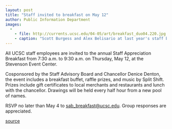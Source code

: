 ```yaml
---
layout: post
title: "Staff invited to breakfast on May 12"
author: Public Information Department
images:
  -
    - file: http://currents.ucsc.edu/04-05/art/breakfast_duo04.220.jpg
    - caption: "Scott Burgess and Alex Belisario at last year's staff breakfast Photo: Jennifer McNulty"
---
```


All UCSC staff employees are invited to the annual Staff Appreciation Breakfast from 7:30 a.m. to 9:30 a.m. on Thursday, May 12, at the Stevenson Event Center.

Cosponsored by the Staff Advisory Board and Chancellor Denice Denton, the event includes a breakfast buffet, raffle prizes, and music by Split Shift. Prizes include gift certificates to local merchants and restaurants and lunch with the chancellor. Drawings will be held every half hour from a new pool of names.

RSVP no later than May 4 to [sab_breakfast@ucsc.edu][1]. Group responses are appreciated.

[1]: mailto:sab_breakfast@ucsc.edu

[source](http://www1.ucsc.edu/currents/04-05/05-02/brief-breakfast.asp "Permalink to brief-breakfast")
